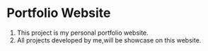 # Portfolio Website
1. This project is my personal portfolio website.
2. All projects developed by me,will be showcase on this website.
